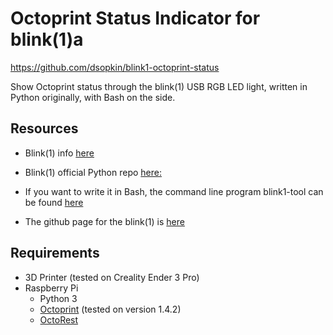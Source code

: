 # Octoprint Status Indicator for blink(1)a
https://github.com/dsopkin/blink1-octoprint-status

Show Octoprint status through the blink(1) USB RGB LED light, written in Python originally, with Bash on the side. 

## Resources

- Blink(1) info [here](https://blink1.thingm.com/)

- Blink(1) official Python repo [here:](https://github.com/todbot/blink1-python)

- If you want to write it in Bash, the command line program blink1-tool can be found [here](https://github.com/todbot/blink1#blink1-tool)

- The github page for the blink(1) is [here](https://github.com/todbot/blink1)  


## Requirements
- 3D Printer (tested on Creality Ender 3 Pro)
- Raspberry Pi 
    - Python 3 
    - [Octoprint](https://octoprint.org/) (tested on version 1.4.2)
    - [OctoRest](https://github.com/dougbrion/OctoRest)


